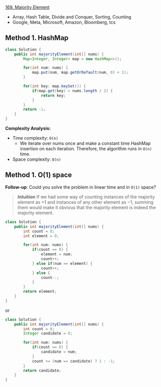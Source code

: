 [169. Majority Element](https://leetcode.com/problems/majority-element/)

* Array, Hash Table, Divide and Conquer, Sorting, Counting
* Google, Meta, Microsoft, Amazon, Bloomberg, tcs


## Method 1. HashMap
```java
class Solution {
    public int majorityElement(int[] nums) {
        Map<Integer, Integer> map = new HashMap<>();

        for(int num: nums) {
            map.put(num, map.getOrDefault(num, 0) + 1);
        }

        for(int key: map.keySet()) {
            if(map.get(key) > nums.length / 2) {
                return key;
            }
        }
        return -1;
    }
}
```
**Complexity Analysis:**
* Time complexity: `O(n)`
    * We iterate over nums once and make a constant time HashMap insertion on each iteration. Therefore, the algorithm runs in `O(n)` time.
* Space complexity: `O(n)`


## Method 1. O(1) space
**Follow-up**: Could you solve the problem in linear time and in `O(1)` space?

> **Intuition**
> If we had some way of counting instances of the majority element as +1 and instances of any other element as −1, summing them would make it obvious that the majority element is indeed the majority element.
```java
class Solution {
    public int majorityElement(int[] nums) {
        int count = 0;
        int element = 0;

        for(int num: nums) {
            if(count == 0) {
                element = num;
                count++;
            } else if(num == element) {
                count++;
            } else {
                count--;
            }
        }
        return element;
    }
}
```
or
```java
class Solution {
    public int majorityElement(int[] nums) {
        int count = 0;
        Integer candidate = 0;

        for(int num: nums) {
            if(count == 0) {
                candidate = num;
            }
            count += (num == candidate) ? 1 : -1;
        }
        return candidate;
    }
}
```
